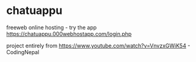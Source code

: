 # chatuappu
freeweb online hosting - try the app
https://chatuappu.000webhostapp.com/login.php

project entirely from https://www.youtube.com/watch?v=VnvzxGWiK54 - CodingNepal

